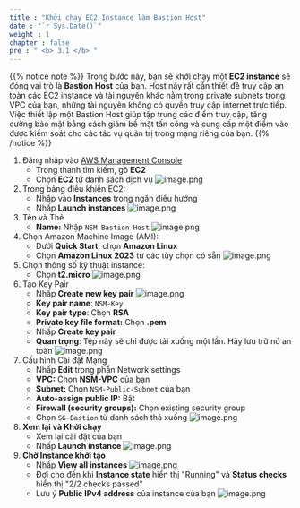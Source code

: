 ```yaml
---
title : "Khởi chạy EC2 Instance làm Bastion Host"
date : "`r Sys.Date()`"
weight : 1
chapter : false
pre : " <b> 3.1 </b> "
---
```


{{% notice note %}}
Trong bước này, bạn sẽ khởi chạy một **EC2 instance** sẽ đóng vai trò là **Bastion Host** của bạn. Host này rất cần thiết để truy cập an toàn các EC2 instance và tài nguyên khác nằm trong private subnets trong VPC của bạn, những tài nguyên không có quyền truy cập internet trực tiếp. Việc thiết lập một Bastion Host giúp tập trung các điểm truy cập, tăng cường bảo mật bằng cách giảm bề mặt tấn công và cung cấp một điểm vào được kiểm soát cho các tác vụ quản trị trong mạng riêng của bạn.
{{% /notice %}}

1. Đăng nhập vào [AWS Management Console](https://aws.amazon.com/console/)
    - Trong thanh tìm kiếm, gõ **EC2**
    - Chọn **EC2** từ danh sách dịch vụ
    ![image.png](/images/3/3.1/image.png)
2. Trong bảng điều khiển EC2:
    - Nhấp vào **Instances** trong ngăn điều hướng
    - Nhấp **Launch instances**
    ![image.png](/images/3/3.1/image%201.png)
3. Tên và Thẻ
    - **Name:** Nhập `NSM-Bastion-Host`
    ![image.png](/images/3/3.1/image%202.png)
4. Chọn Amazon Machine Image (AMI):
    - Dưới **Quick Start**, chọn **Amazon Linux**
    - Chọn **Amazon Linux 2023** từ các tùy chọn có sẵn
    ![image.png](/images/3/3.1/image%203.png)
5. Chọn thông số kỹ thuật instance:
    - Chọn **t2.micro**
    ![image.png](/images/3/3.1/image%204.png)
6. Tạo Key Pair
    - Nhấp **Create new key pair**
    ![image.png](/images/3/3.1/image%205.png)
    - **Key pair name**: `NSM-Key`
    - **Key pair type**: Chọn **RSA**
    - **Private key file format:** Chọn **.pem**
    - Nhấp **Create key pair**
    - **Quan trọng**: Tệp này sẽ chỉ được tải xuống một lần. Hãy lưu trữ nó an toàn
    ![image.png](/images/3/3.1/image%206.png)
7. Cấu hình Cài đặt Mạng
    - Nhấp **Edit** trong phần Network settings
    - **VPC:** Chọn **NSM-VPC** của bạn
    - **Subnet:** Chọn `NSM-Public-Subnet` của bạn
    - **Auto-assign public IP:** Bật
    - **Firewall (security groups):** Chọn existing security group
    - Chọn `SG-Bastion` từ danh sách thả xuống
    ![image.png](/images/3/3.1/image%207.png)
8. **Xem lại và Khởi chạy**
    - Xem lại cài đặt của bạn
    - Nhấp **Launch instance**
    ![image.png](/images/3/3.1/image%208.png)
9. **Chờ Instance khởi tạo**
    - Nhấp **View all instances**
    ![image.png](/images/3/3.1/image%209.png)
    - Đợi cho đến khi **Instance state** hiển thị "Running" và **Status checks** hiển thị "2/2 checks passed"
    - Lưu ý **Public IPv4 address** của instance của bạn
    ![image.png](/images/3/3.1/image%2010.png)